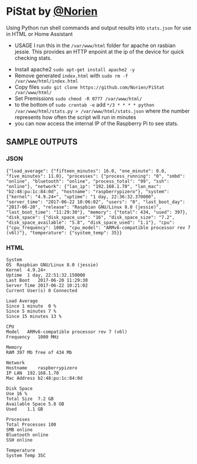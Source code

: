 # PiStat by [@Norien](https://gitter.im/norien)

Using Python run shell commands and output results into ```stats.json``` for use in HTML or Home Assistant


- USAGE
I run this in the ```/var/www/html``` folder for apache on rasbian jessie. This provides an HTTP enpoint at the ip of the device for quick checking stats.
* Install apache2 ```sudo apt-get install apache2 -y```
* Remove generated ```index.html``` with ```sudo rm -f /var/www/html/index.html```
* Copy files ```sudo git clone https://github.com/Norien/PiStat /var/www/html/```
* Set Premissions ```sudo chmod -R 0777 /var/www/html/```
* to the bottom of ```sudo crontab -e``` add ```*/3 * * * * python /var/www/html/stats.py > /var/www/html/stats.json``` where the number represents how often the script will run in minutes
* you can now access the internal IP of the Raspberry Pi to see stats.


## SAMPLE OUTPUTS
### JSON

``` 
{"load_average": {"fifteen_minutes": 16.0, "one_minute": 0.0, "five_minutes": 11.0}, "processes": {"process_running": "0", "smbd": "online", "bluetooth": "online", "process_total": "99", "ssh": "online"}, "network": {"lan_ip": "192.168.1.70", "lan_mac": "b2:48:pu:1c:84:0d", "hostname": "raspberrypizero"}, "system": {"kernel": "4.9.24+", "uptime": "1 day, 22:36:32.370000", "server_time": "2017-06-22 10:06:02", "users": "0", "last_boot_day": "2017-06-20", "release": "Raspbian GNU/Linux 8.0 (jessie)", "last_boot_time": "11:29:30"}, "memory": {"total": 434, "used": 397}, "disk_space": {"disk_space_use": "16", "disk_space_size": "7.2", "disk_space_available": "5.8", "disk_space_used": "1.1"}, "cpu": {"cpu_frequency": 1000, "cpu_model": "ARMv6-compatible processor rev 7 (v6l)"}, "temperature": {"system_temp": 35}}
```

### HTML
```
System	
OS	Raspbian GNU/Linux 8.0 (jessie)
Kernel	4.9.24+
Uptime	1 day, 22:51:32.150000
Last Boot	2017-06-20 11:29:30
Server Time	2017-06-22 10:21:02
Current User(s)	0 Connected

Load Average	
Since 1 minute	0 %
Since 5 minutes	7 %
Since 15 minutes 13 %

CPU	
Model	ARMv6-compatible processor rev 7 (v6l)
Frequency	1000 MHz

Memory	
RAM	397 Mb free of 434 Mb

Network	
Hostname	raspberrypizero
IP LAN	192.168.1.70
Mac Address	b2:48:pu:1c:84:0d

Disk Space	
Use	16 %
Total Size	7.2 GB
Available Space	5.8 GB
Used	1.1 GB

Processes	
Total Processes	100
SMB	online
Bluetooth online
SSH	online

Temperature	
System Temp	35C
```
